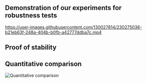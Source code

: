 ## Demonstration of our experiments for robustness tests

https://user-images.githubusercontent.com/130027814/230275036-b21eb63f-248a-404b-b0fb-a42777ddba7c.mp4

## Proof of stability

## Quantitative comparison
![Quantitative comparison](https://user-images.githubusercontent.com/130027814/230306526-ec70c82a-9047-44f0-947f-2891cd2fe8ba.png)

